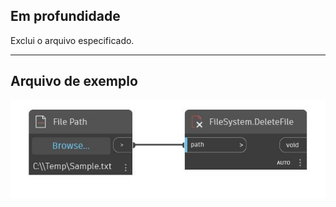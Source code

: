 ## Em profundidade
Exclui o arquivo especificado.
___
## Arquivo de exemplo

![DeleteFile](./DSCore.IO.FileSystem.DeleteFile_img.jpg)

